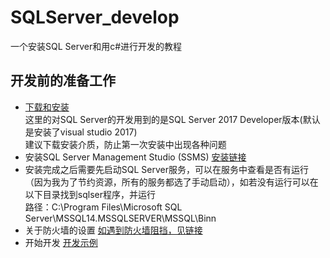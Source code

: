 # SQLServer_develop
一个安装SQL Server和用c#进行开发的教程
## 开发前的准备工作
* [下载和安装](https://www.microsoft.com/en-us/sql-server/developer-get-started/csharp/win/)   
这里的对SQL Server的开发用到的是SQL Server 2017 Developer版本(默认是安装了visual studio 2017)    
建议下载安装介质，防止第一次安装中出现各种问题
* 安装SQL Server Management Studio (SSMS)
[安装链接](https://docs.microsoft.com/en-us/sql/ssms/download-sql-server-management-studio-ssms)
* 安装完成之后需要先启动SQL Server服务，可以在服务中查看是否有运行（因为我为了节约资源，所有的服务都选了手动启动），如若没有运行可以在以下目录找到sqlser程序，并运行   
路径：C:\Program Files\Microsoft SQL Server\MSSQL14.MSSQLSERVER\MSSQL\Binn   
* 关于防火墙的设置
[如遇到防火墙阻挡，见链接](https://docs.microsoft.com/zh-cn/sql/sql-server/install/configure-the-windows-firewall-to-allow-sql-server-access)
* 开始开发
[开发示例](https://www.microsoft.com/en-us/sql-server/developer-get-started/csharp/win/step/2.html)
